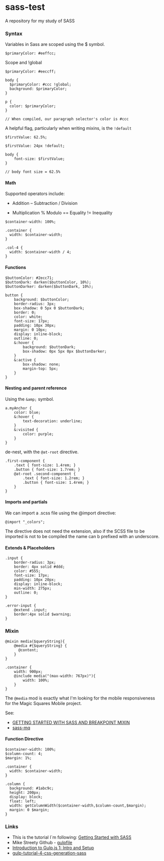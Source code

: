 # sass-test
A repository for my study of SASS


### Syntax

Variables in Sass are scoped using the $ symbol.

```
$primaryColor: #eeffcc;
```

Scope and !global

```
$primaryColor: #eeccff;

body {
  $primaryColor: #ccc !global;
  background: $primaryColor;
}

p {
  color: $primaryColor;
}

// When compiled, our paragraph selector's color is #ccc
```

A helpful flag, particularly when writing mixins, is the `!default`

```
$firstValue: 62.5%;

$firstValue: 24px !default;

body {
    font-size: $firstValue;
}

// body font size = 62.5%
```

#### Math

Supported operators include:

+    Addition
–    Subtraction
/    Division
*    Multiplication
%    Modulo
==   Equality
!=   Inequality

```
$container-width: 100%;

.container {
  width: $container-width;
}

.col-4 {
  width: $container-width / 4;
}
```

#### Functions

```
$buttonColor: #2ecc71;
$buttonDark: darken($buttonColor, 10%);
$buttonDarker: darken($buttonDark, 10%);

button {
    background: $buttonColor;
    border-radius: 3px;
    box-shadow: 0 5px 0 $buttonDark;
    border: 0;
    color: white;
    font-size: 17px;
    padding: 10px 30px;
    margin: 0 10px;
    display: inline-block;
    outline: 0;
    &:hover {
        background: $buttonDark;
        box-shadow: 0px 5px 0px $buttonDarker;
    }
    &:active {
        box-shadow: none;
        margin-top: 5px;
    }
}
```

#### Nesting and parent reference

Using the `&amp;` symbol.

```
a.myAnchor {
    color: blue;
    &:hover {
        text-decoration: underline;
    }
    &:visited {
        color: purple;
    }
}
```

de-nest, with the `@at-root` directive.

```
.first-component {
    .text { font-size: 1.4rem; }
    .button { font-size: 1.7rem; }
    @at-root .second-component {
        .text { font-size: 1.2rem; }
        .button { font-size: 1.4rem; }
    }
}
```

#### Imports and partials

We can import a .scss file using the @import directive:

```
@import "_colors";
```

The directive does not need the extension, also if the SCSS file to be imported is not to be compiled the name can b prefixed with an underscore.

#### Extends & Placeholders

```
.input {
    border-radius: 3px;
    border: 4px solid #ddd;
    color: #555;
    font-size: 17px;
    padding: 10px 20px;
    display: inline-block;
    min-width: 275px;
    outline: 0;
}

.error-input {
    @extend .input;
    border:4px solid $warning;
}
```

### Mixin

```
@mixin media($queryString){
    @media #{$queryString} {
      @content;
    }
}

.container {
    width: 900px;
    @include media("(max-width: 767px)"){
        width: 100%;
    }
}
```

The `@media` mod is exactly what I'm looking for the mobile responsiveness for the Magic Squares Mobile project.

See:
* [GETTING STARTED WITH SASS AND BREAKPOINT MIXIN](http://responsivedesign.is/develop/getting-started-with-sass)
* [sass-mq](https://github.com/sass-mq/sass-mq)


#### Function Directive

```
$container-width: 100%;
$column-count: 4;
$margin: 1%;

.container {
  width: $container-width;
}

.column {
  background: #1abc9c;
  height: 200px;
  display: block;
  float: left;
  width: getColumnWidth($container-width,$column-count,$margin);
  margin: 0 $margin;
}
```


### Links

* This is the tutorial I`m following:
[Getting Started with SASS](https://scotch.io/tutorials/getting-started-with-sass)
* Mike Streety Github - [gulpfile](https://gist.github.com/mikestreety/9525414)
* [Introduction to Gulp.js 1: Intro and Setup](http://stefanimhoff.de/2014/gulp-tutorial-1-intro-setup/)
* [gulp-tutorial-4-css-generation-sass](http://stefanimhoff.de/2014/gulp-tutorial-4-css-generation-sass/)
